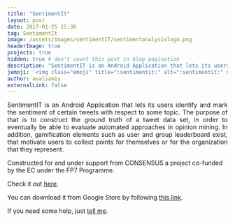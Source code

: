 ```yaml
---
title: "SentimentIt"
layout: post
date: 2017-01-25 15:30
tag: SentimentIt
image: /assets/images/sentimentIT/sentimentanalysislogo.png
headerImage: true
projects: true
hidden: true # don't count this post in blog pagination
description: "SentimentIT is an Android Application that lets its users identify and mark the sentiment of certain tweets with respect to some topic."
jemoji: '<img class="emoji" title=":sentimentit:" alt=":sentimentit:" src="/assets/images/sentimentIT/theatremasks.png" height="20" width="20" align="absmiddle">'
author: avalsamis
externalLink: false
---
```


<p align="justify"> SentimentIT is an Android Application that lets its users identify and mark the sentiment of certain tweets with respect to some topic. The purpose of that is to construct the ground truth of a tweet data set, in order to eventually be able to evaluate automated approaches in opinion mining. In addition, gamification elements such as user and group leaderboard exist, that motivate users to collect points for themselves or for the organization that they represent.

Constructed for and under support from CONSENSUS a project co-funded by the EC under the FP7 Programme. </p>

Check it out <a href="https://github.com/AValsamis/SentimentIT" target="_blank">here</a>.

You can download it from Google Store by following <a href="https://play.google.com/store/apps/details?id=gr.ntua.ece.sevle.sentimentit.sentimentit" target="_blank">this link</a>.

If you need some help, just <a href="https://github.com/AValsamis/SentimentIT/issues" target="_blank">tell me</a>.
